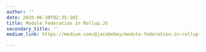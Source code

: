 ```yaml
---
author: ''
date: 2020-06-30T02:35:10Z
title: Module Federation in Rollup.JS
secondary_title: ''
medium_link: https://medium.com/@jacobebey/module-federation-in-rollup-js-b79783a7f397

---
```

